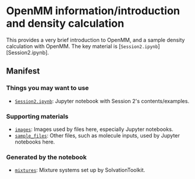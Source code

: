 # OpenMM information/introduction and density calculation

This provides a very brief introduction to OpenMM, and a sample density calculation with OpenMM.
The key material is [`Session2.ipynb`][Session2.ipynb].

## Manifest

### Things you may want to use
- [`Session2.ipynb`](Session2.ipynb): Jupyter notebook with Session 2's contents/examples.

### Supporting materials
- [`images`](images): Images used by files here, especially Jupyter notebooks.
- [`sample_files`](sample_files): Other files, such as molecule inputs, used by Jupyter notebooks here.

### Generated by the notebook
- [`mixtures`](mixtures): Mixture systems set up by SolvationToolkit.
